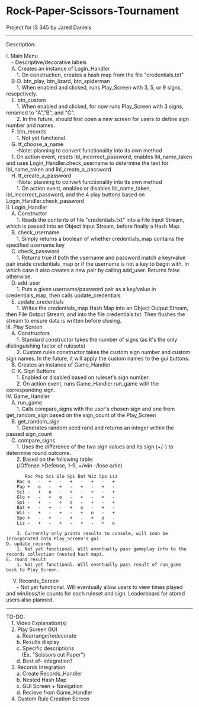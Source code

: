 # Rock-Paper-Scissors-Tournament
Project for IS 345 by Jared Daniels

-----------------------------------------------------------------

Description:  

I. Main Menu  
	&emsp;- Descriptive/decorative labels  
	&emsp;A. Creates an instance of Login_Handler  
		&emsp;&emsp;1. On construction, creates a hash map from the file "credentials.txt"  
	&emsp;B-D. btn_play, btn_lizard, btn_spiderman  
		&emsp;&emsp;1. When enabled and clicked, runs Play_Screen with 3, 5, or 9 signs, resepctively.  
	&emsp;E. btn_custom  
		&emsp;&emsp;1. When enabled and clicked, for now runs Play_Screen with 3 signs, renamed to "A","B", and "C".  
		&emsp;&emsp;2. In the future, should first open a new screen for users to define sign number and names.  
	&emsp;F. btn_records  
		&emsp;&emsp;1. Not yet functional.  
	&emsp;G. tf_choose_a_name  
		&emsp;&emsp;-Note: planning to convert functionality into its own method  
		&emsp;1. On action event, resets lbl_incorrect_password, enables lbl_name_taken and uses Login_Handler.check_username to determine the text for lbl_name_taken and lbl_create_a_password  
	&emsp;H. tf_create_a_password  
		&emsp;&emsp;-Note: planning to convert functionality into its own method  
		&emsp;&emsp;1. On action event, enables or disables lbl_name_taken, lbl_incorrect_password, and the 4 play buttons based on Login_Handler.check_password  
II. Login_Handler  
	&emsp;A. Constructor  
		&emsp;&emsp;1. Reads the contents of file "credentials.txt" into a File Input Stream, which is passed into an Object Input Stream, before finally a Hash Map.  
	&emsp;B. check_username  
		&emsp;&emsp;1. Simply returns a boolean of whether credentials_map contains the specified username key  
	&emsp;C. check_password  
		&emsp;&emsp;1. Returns true if both the username and password match a key/value pair inside credentials_map or if the username is not a key to begin with. In which case it also creates a new pair by calling add_user. Returns false otherwise.  
	&emsp;D. add_user  
		&emsp;&emsp;1. Puts a given username/password pair as a key/value in credentials_map, then calls update_credentials  
	&emsp;E. update_credentials  
		&emsp;&emsp;1. Writes the credentials_map Hash Map into an Object Output Stream, then File Output Stream, and into the file credentials.txt. Then flushes the stream to ensure data is written before closing.  
III. Play Screen  
	&emsp;A. Constructors  
		&emsp;&emsp;1. Standard constructor takes the number of signs (as it's the only distinguishing factor of rulesets)  
		&emsp;&emsp;2. Custom rules constructor takes the custom sign number and custom sign names. In the future, it will apply the custom names to the gui buttons.  
	&emsp;B. Creates an instance of Game_Handler  
	&emsp;C-K. Sign Buttons  
		&emsp;&emsp;1. Enabled or disabled based on ruleset's sign number.  
		&emsp;&emsp;2. On action event, runs Game_Handler.run_game with the corresponding sign.  
IV. Game_Handler  
	&emsp;A. run_game  
		&emsp;&emsp;1. Calls compare_signs with the user's chosen sign and one from get_random_sign based on the sign_count of the Play_Screen  
	&emsp;B. get_random_sign  
		&emsp;&emsp;1. Generates random seed rand and returns an integer within the passed sign_count  
	&emsp;C. compare_signs  
		&emsp;&emsp;1. Uses the difference of the two sign values and its sign (+/-) to determine round outcome.  
		&emsp;&emsp;2. Based on the following table:  
		&emsp;&emsp;(\/Offense >Defense, 1-9, +/win -/lose o/tie)  
	
		   Roc Pap Sci Glo Spi Bat Wiz Spo Liz
		Roc o   -   +   -   +   -   +   -   +
		Pap +   o   -   +   -   +   -   +   -
		Sci -   +   o   -   +   -   +   -   +
		Glo +   -   +   o   -   +   -   +   -
		Spi -   +   -   +   o   -   +   -   +
		Bat +   -   +   -   +   o   -   +   -
		Wiz -   +   -   +   -   +   o   -   +
		Spo +   -   +   -   +   -   +   o   -
		Liz -   +   -   +   -   +   -   +   o   

		3. Currently only prints results to console, will soon be incorporated into Play_Screen's gui  
	D. update_records  
		1. Not yet functional. Will eventually pass gameplay info to the records collection (nested hash map).  
	E. round_result  
		1. Not yet functional. Will eventually pass result of run_game back to Play_Screen.  
  &emsp; V. Records_Screen  
	&emsp;&emsp;- Not yet functional. Will eventually allow users to view times played and win/loss/tie counts for each ruleset and sign. Leaderboard for stored users also planned.  

-----------------------------------------------------------------

TO-DO:  
	&emsp;1. Video Explanation(s)  
	&emsp;2. Play Screen GUI  
		&emsp;&emsp;a. Rearrange/redecorate  
		&emsp;&emsp;b. Results display  
		&emsp;&emsp;c. Specific descriptions  
			&emsp;&emsp;&emsp;(Ex. "Scissors cut Paper")  
		&emsp;&emsp;d. Best of- integration?  
	&emsp;3. Records Integration  
		&emsp;&emsp;a. Create Records_Handler  
		&emsp;&emsp;b. Nested Hash Map  
		&emsp;&emsp;c. GUI Screen + Navigation  
		&emsp;&emsp;d. Recieve from Game_Handler  
	&emsp;4. Custom Rule Creation Screen  



